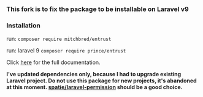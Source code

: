 ### This fork is to fix the package to be installable on Laravel v9

### Installation

run:
`composer require mitchbred/entrust`

run: laravel 9
`composer require prince/entrust`

Click [here](https://github.com/Zizaco/entrust/blob/master/README.md) for the full documentation.

**I've updated dependencies only, because I had to upgrade existing Laravel project. Do not use this package for new projects, it's abandoned at this moment. [spatie/laravel-permission](https://github.com/spatie/laravel-permission) should be a good choice.**
